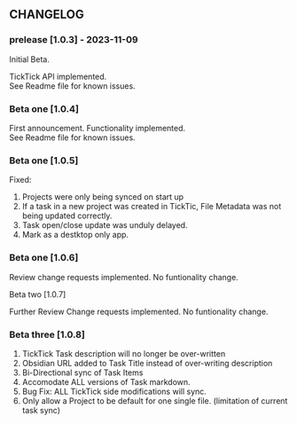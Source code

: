## CHANGELOG

### prelease \[1.0.3\] - 2023-11-09

Initial Beta.

TickTick API implemented.  
See Readme file for known issues.

### Beta one \[1.0.4\]

First announcement. Functionality implemented.  
See Readme file for known issues.

### Beta one \[1.0.5\]

Fixed:

1.  Projects were only being synced on start up
2.  If a task in a new project was created in TickTic, File Metadata was not being updated correctly.
3.  Task open/close update was unduly delayed.
4.  Mark as a destktop only app.

### Beta one \[1.0.6\]

Review change requests implemented. No funtionality change.

Beta two \[1.0.7\]

Further Review Change requests implemented. No funtionality change.

### Beta three \[1.0.8\]

1.  TickTick Task description will no longer be over-written
2.  Obsidian URL added to Task Title instead of over-writing description
3.  Bi-Directional sync of Task Items
4.  Accomodate ALL versions of Task markdown.
5.  Bug Fix: ALL TickTick side modifications will sync.
6.  Only allow a Project to be default for one single file. (limitation of current task sync)
